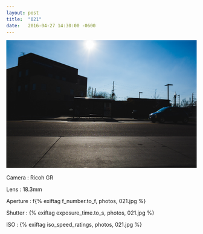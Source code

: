 ```yaml
---
layout: post
title:  "021"
date:   2016-04-27 14:30:00 -0600
---
```


![021](/photos/021.jpg)

Camera
: Ricoh GR

Lens
: 18.3mm

Aperture
: f{% exiftag f_number.to_f, photos, 021.jpg %}

Shutter
: {% exiftag exposure_time.to_s, photos, 021.jpg %}

ISO
: {% exiftag iso_speed_ratings, photos, 021.jpg %}
